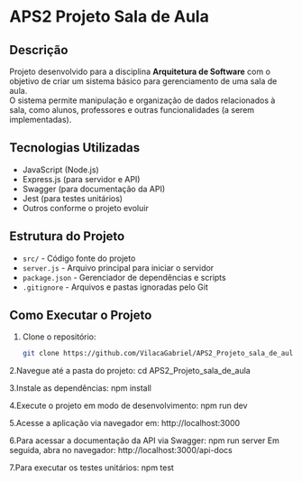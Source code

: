 # APS2 Projeto Sala de Aula

## Descrição

Projeto desenvolvido para a disciplina **Arquitetura de Software** com o objetivo de criar um sistema básico para gerenciamento de uma sala de aula.  
O sistema permite manipulação e organização de dados relacionados à sala, como alunos, professores e outras funcionalidades (a serem implementadas).

## Tecnologias Utilizadas

- JavaScript (Node.js)
- Express.js (para servidor e API)
- Swagger (para documentação da API)
- Jest (para testes unitários)
- Outros conforme o projeto evoluir

## Estrutura do Projeto

- `src/` - Código fonte do projeto  
- `server.js` - Arquivo principal para iniciar o servidor  
- `package.json` - Gerenciador de dependências e scripts  
- `.gitignore` - Arquivos e pastas ignoradas pelo Git  

## Como Executar o Projeto

1. Clone o repositório:  
   ```bash
   git clone https://github.com/VilacaGabriel/APS2_Projeto_sala_de_aula.git
2.Navegue até a pasta do projeto:
cd APS2_Projeto_sala_de_aula

3.Instale as dependências:
npm install

4.Execute o projeto em modo de desenvolvimento:
npm run dev

5.Acesse a aplicação via navegador em:
http://localhost:3000

6.Para acessar a documentação da API via Swagger:
npm run server
Em seguida, abra no navegador:
http://localhost:3000/api-docs


7.Para executar os testes unitários:
npm test

